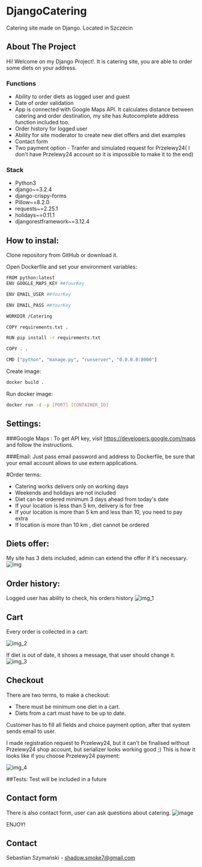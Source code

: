 # DjangoCatering
Catering site made on Django. Located in Szczecin


<!-- ABOUT THE PROJECT -->
## About The Project
Hi! Welcome on my Django Project!. It is catering site, you are able to order some diets on your address.


### Functions
* Ability to order diets as logged user and guest
* Date of order validation
* App is connected with Google Maps API. It calculates distance between catering and order destination, my site has Autocomplete address function included too.
* Order history for logged user
* Ability for site moderator to create new diet offers and diet examples
* Contact form 
* Two payment option - Tranfer and simulated request for Przelewy24( I don't have Przelewy24 account so it is impossible to make it to the end)
### Stack

* Python3
* django~=3.2.4
* django-crispy-forms
* Pillow~=8.2.0
* requests~=2.25.1
* holidays~=0.11.1
* djangorestframework~=3.12.4

<!-- How to install -->
## How to instal:
Clone repository from GitHub or download it. 

Open Dockerfile and set your environment variables:



  ```sh
FROM python:latest
ENV GOOGLE_MAPS_KEY ##YourKey

ENV EMAIL_USER ##YourKey

ENV EMAIL_PASS ##YourKey

WORKDIR /Catering

COPY requirements.txt .

RUN pip install -r requirements.txt

COPY . .

CMD ["python", "manage.py", "runserver", "0.0.0.0:8000"]
  ```

  
Create image:

  ```sh
docker build .
 ```
Run docker image:
  ```sh
docker run -d -p [PORT] [CONTAINER_ID]
 ```
## Settings:



###Google Maps :
To get API key, visit https://developers.google.com/maps and follow the instructions.

###Email:
Just pass email password and address to Dockerfile, be sure that your email account allows to use extern applications.

 #Order terms:

* Catering works delivers only on working days
* Weekends and holidays are not included
* Diet can be ordered minimum 3 days ahead from today's date
* If your location is less than 5 km, delivery is for free
* If your location is more than 5 km and less than 10, you need to pay extra
* If location is more than 10 km , diet cannot be ordered

## Diets offer:
My site has 3 diets included, admin can extend the offer if it's necessary.
![img](https://user-images.githubusercontent.com/79137973/127300144-52edbb40-6ad7-4ff4-a628-ac2ca7cf42cd.png)

## Order history:

Logged user has ability to check, his orders history
![img_1](https://user-images.githubusercontent.com/79137973/127300179-df01ff62-0f9b-4000-b409-c23db5a623e2.png)



## Cart
Every order is collected in a cart:

![img_2](https://user-images.githubusercontent.com/79137973/127300238-6a637afd-e9ed-407f-bff3-692599214a25.png)


If diet is out of date, it shows a message, that user should change it.
![img_3](https://user-images.githubusercontent.com/79137973/127300272-12f527d1-e70d-4974-8c21-7e38ded16522.png)
## Checkout

There are two terms, to make a checkout:
* There must be minimum one diet in a cart.
* Diets from a cart must have to be up to date.



Customer has to fill all fields and choice payment option, after
that system sends email to user.

I made registration request to Przelewy24, but it can't be finalised without Przelewy24 shop account, but serializer looks working good ;)
This is how it looks like if you choose Przelewy24 payment:

![img_4](https://user-images.githubusercontent.com/79137973/127300308-fbb55f1f-f2f2-4bff-a176-02fef5b61f50.png)


##Tests:
Test will be included in a future

## Contact form

There is also contact form, user can ask questions about catering.
![image](https://user-images.githubusercontent.com/79137973/127300465-c8ed3ab3-d277-4df7-a07d-2dcb6eb33439.png)


ENJOY!

 
  


<!-- CONTACT -->
## Contact

Sebastian Szymański - shadow.smoke7@gmail.com

